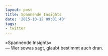 ```yaml
---
layout: post
title: Spannende Insights
date: '2015-10-12 09:01:40'
tags:
- twitter
---
```


»Spannende Insights«  
— Wer sowas sagt, glaubt bestimmt auch dran.